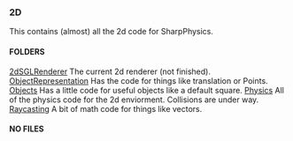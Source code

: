 ### 2D ###
This contains (almost) all the 2d code for SharpPhysics.

#### FOLDERS ####
[2dSGLRenderer](SharpPhysics\2d\_2dSGLRenderer) The current 2d renderer (not finished).
[ObjectRepresentation](SharpPhysics\2d\ObjectRepresentation) Has the code for things like translation or Points.
[Objects](SharpPhysics\2d\Objects) Has a little code for useful objects like a default square.
[Physics](SharpPhysics\2d\Physics) All of the physics code for the 2d enviorment. Collisions are under way.
[Raycasting](SharpPhysics\2d\Physics) A bit of math code for things like vectors.

#### NO FILES ####